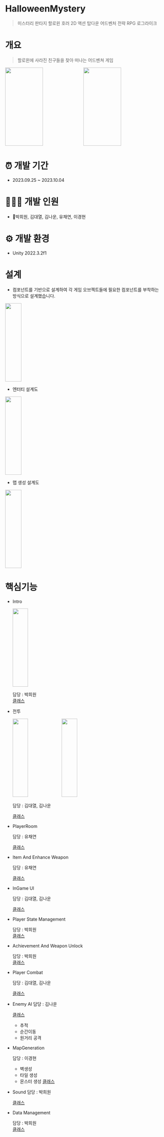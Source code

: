 # HalloweenMystery
> 미스터리 판타지 할로윈 호러 2D 액션 탑다운 어드벤처 전략 RPG 로그라이크

# 개요 
> 할로윈에 사라진 친구들을 찾아 떠나는 어드벤쳐 게임
<p>
  <img src="https://user-images.githubusercontent.com/115692722/272451159-fe70fd6c-43e3-4477-a0f1-cf31f1980809.gif" width="49%" height="250" />
  <img src="https://user-images.githubusercontent.com/115692722/272449284-0c1ac259-4973-49da-8917-da2ef34c0c6a.gif" width="49%" height="250" />  
</p>

# ⏰ 개발 기간 
- 2023.09.25 ~ 2023.10.04

# 🧑‍🤝‍🧑 개발 인원 
- 👑박희원, 김대열, 김나운, 유채연, 이경현

# ⚙️ 개발 환경 
- Unity 2022.3.2f1

# 설계
- 컴포넌트를 기반으로 설계하여 각 게임 오브젝트들에 필요한 컴포넌트를 부착하는 방식으로 설계했습니다.

  <p></p>
<img width="32%" height = "250"  src="https://github.com/phw97123/HalloweenMystery/assets/115692722/1a608e57-b9eb-470a-9547-85a1a66613cc">

- 엔터티 설계도
<img width="32%" height = "250" src="https://github.com/phw97123/HalloweenMystery/assets/115692722/4dd298eb-4091-43be-8d36-17d36a29e811">

- 맵 생성 설계도
<img width="32%" height = "250"  src="https://github.com/phw97123/HalloweenMystery/assets/115692722/09b0f4d8-bfba-410b-b0d4-4e96d39ce207">

# 핵심기능

- Intro

  <img width="32%" height = "250" src = "https://user-images.githubusercontent.com/115692722/272461620-f93b1989-699c-4973-a043-3e7992177aee.gif">
  
  담당 : 박희원<br>
  [클래스](https://github.com/phw97123/HalloweenMystery/blob/main/Assets/Scripts/Entities/Timeline/TimelineController.cs)


- 전투
  <p>
    <img width="32%" height = "250" src = "https://user-images.githubusercontent.com/115692722/272449284-0c1ac259-4973-49da-8917-da2ef34c0c6a.gif">
    <img width="32%" height = "250" src = "https://user-images.githubusercontent.com/115692722/272451159-fe70fd6c-43e3-4477-a0f1-cf31f1980809.gif">
  </p>

  담당 : 김대열, 김나운<br>
  
  [클래스](https://github.com/phw97123/HalloweenMystery/tree/main/Assets/Scripts/Entities/Attacks)
  
- PlayerRoom

  담당 : 유채연<br>
  
  [클래스](https://github.com/phw97123/HalloweenMystery/blob/main/Assets/Scripts/Managers/RoomManager.cs)

- Item And Enhance Weapon

  담당 : 유채연<br>
  
  [클래스](https://github.com/phw97123/HalloweenMystery/tree/main/Assets/PCG)
  
- InGame UI

  담당 : 김대열, 김나운<br>
  
  [클래스](https://github.com/phw97123/HalloweenMystery/tree/main/Assets/Scripts/UI)

- Player State Management

    담당 : 박희원<br>
    [클래스](https://github.com/phw97123/HalloweenMystery/blob/928db51d34bfd134c2283768178bb9fbfa0a429f/Assets/Scripts/Managers/GameManager.cs#L210C1-L244C2)

- Achievement And Weapon Unlock

    담당 : 박희원<br>
    [클래스](https://github.com/phw97123/HalloweenMystery/blob/main/Assets/Scripts/Managers/AchiveManager.cs)

- Player Combat

  담당 : 김대열, 김나운<br>
  
  [클래스](https://github.com/phw97123/HalloweenMystery/tree/main/Assets/Scripts/Entities/Attacks)

- Enemy AI
  담당 : 김나운<br>
  
  [클래스](https://github.com/phw97123/HalloweenMystery/tree/main/Assets/Scripts/Entities/Enemies)
  - 추적
  - 순간이동
  - 원거리 공격

- MapGeneration

  담당 : 이경현<br>
  - 벽생성
  - 타일 생성
  - 몬스터 생성
  [클래스](https://github.com/phw97123/HalloweenMystery/tree/main/Assets/PCG)
  
- Sound
  담당 : 박희원<br>
  
  [클래스](https://github.com/phw97123/HalloweenMystery/blob/main/Assets/Scripts/Managers/SoundManager.cs)

- Data Management

  담당 : 박희원<br>
  [클래스](https://github.com/phw97123/HalloweenMystery/blob/main/Assets/Scripts/Managers/DataManager.cs)
